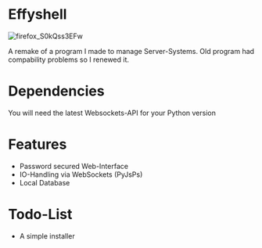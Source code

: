 
# Effyshell

![firefox_S0kQss3EFw](https://user-images.githubusercontent.com/57667048/132055445-c803a7a9-3d2a-468f-b1e8-03c2b853fbfc.png)

A remake of a program I made to manage Server-Systems.
Old program had compability problems so I renewed it.

# Dependencies
You will need the latest Websockets-API for your Python version

# Features

- Password secured Web-Interface
- IO-Handling via WebSockets (PyJsPs)
- Local Database

# Todo-List

- A simple installer
